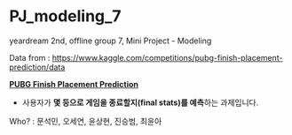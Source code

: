 # PJ_modeling_7
yeardream 2nd, offline group 7, Mini Project - Modeling

Data from : https://www.kaggle.com/competitions/pubg-finish-placement-prediction/data

**[PUBG Finish Placement Prediction](https://www.kaggle.com/competitions/pubg-finish-placement-prediction/overview)**
- 사용자가 **몇 등으로 게임을 종료할지(final stats)를 예측**하는 과제입니다.

Who? : 문석민, 오세연, 윤상현, 진승범, 최윤아
   
